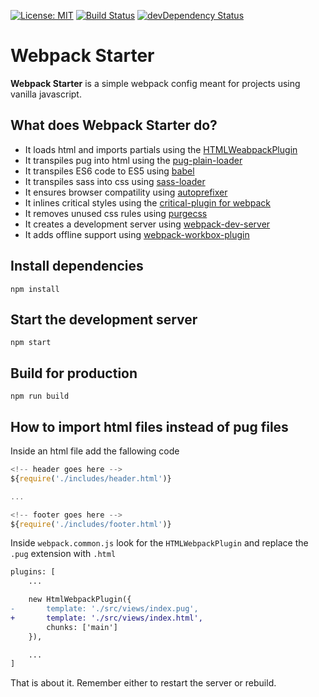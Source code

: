 [![License: MIT](https://img.shields.io/badge/License-MIT-blue.svg)](https://github.com/ThisNameWasTaken/webpack-starter/blob/master/LICENSE)
[![Build Status](https://travis-ci.org/ThisNameWasTaken/webpack-starter.svg?branch=master)](https://travis-ci.org/ThisNameWasTaken/webpack-starter)
[![devDependency Status](https://david-dm.org/ThisNameWasTaken/webpack-starter/dev-status.svg)](https://david-dm.org/ThisNameWasTaken/webpack-starter#info=devDependencies)
# Webpack Starter

**Webpack Starter** is a simple webpack config meant for projects using vanilla javascript.

## What does Webpack Starter do?

* It loads html and imports partials using the [HTMLWeabpackPlugin](https://webpack.js.org/plugins/html-webpack-plugin/)
* It transpiles pug into html using the [pug-plain-loader](https://www.npmjs.com/package/pug-plain-loader)
* It transpiles ES6 code to ES5 using [babel](http://babeljs.io/docs/setup/#installation)
* It transpiles sass into css using [sass-loader](https://www.npmjs.com/package/sass-loader)
* It ensures browser compatility using [autoprefixer](https://www.npmjs.com/package/autoprefixer)
* It inlines critical styles using the [critical-plugin for webpack](https://www.npmjs.com/package/critical-plugin)
* It removes unused css rules using [purgecss](https://www.npmjs.com/package/purgecss-webpack-plugin)
* It creates a development server using [webpack-dev-server](https://www.npmjs.com/package/webpack-dev-server)
* It adds offline support using [webpack-workbox-plugin](https://developers.google.com/web/tools/workbox/modules/workbox-webpack-plugin)

## Install dependencies

```
npm install
```

## Start the development server

```
npm start
```

## Build for production

```
npm run build
```

## How to import html files instead of pug files
Inside an html file add the fallowing code

```js
<!-- header goes here -->
${require('./includes/header.html')}

...

<!-- footer goes here -->
${require('./includes/footer.html')}
```

Inside `webpack.common.js` look for the `HTMLWebpackPlugin` and replace the `.pug` extension with `.html`

```diff
plugins: [
    ...

    new HtmlWebpackPlugin({
-       template: './src/views/index.pug',
+       template: './src/views/index.html',
        chunks: ['main']
    }),

    ...
]
```

That is about it. Remember either to restart the server or rebuild.